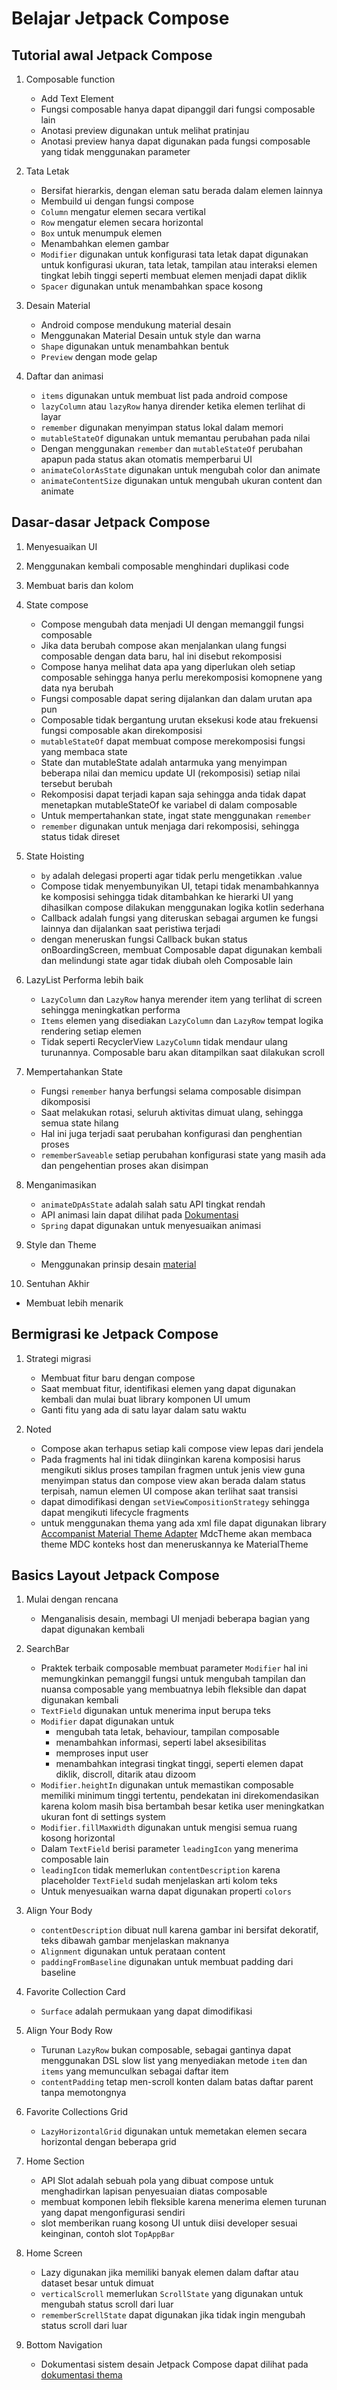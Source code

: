 # Belajar Jetpack Compose

## Tutorial awal Jetpack Compose

1. Composable function
    - Add Text Element
    - Fungsi composable hanya dapat dipanggil dari fungsi composable lain
    - Anotasi preview digunakan untuk melihat pratinjau 
    - Anotasi preview hanya dapat digunakan pada fungsi composable yang tidak menggunakan parameter

2. Tata Letak
   - Bersifat hierarkis, dengan eleman satu berada dalam elemen lainnya
   - Membuild ui dengan fungsi compose
   - `Column` mengatur elemen secara vertikal
   - `Row` mengatur elemen secara horizontal
   - `Box` untuk menumpuk elemen
   - Menambahkan elemen gambar
   - `Modifier` digunakan untuk konfigurasi tata letak dapat digunakan untuk konfigurasi ukuran, tata letak, tampilan atau interaksi elemen tingkat lebih tinggi seperti membuat elemen menjadi dapat diklik
   - `Spacer` digunakan untuk menambahkan space kosong

3. Desain Material
   - Android compose mendukung material desain
   - Menggunakan Material Desain untuk style dan warna
   - `Shape` digunakan untuk menambahkan bentuk
   - `Preview` dengan mode gelap

4. Daftar dan animasi
   - `items` digunakan untuk membuat list pada android compose
   - `lazyColumn` atau `lazyRow` hanya dirender ketika elemen terlihat di layar
   - `remember` digunakan menyimpan status lokal dalam memori 
   - `mutableStateOf` digunakan untuk memantau perubahan pada nilai
   - Dengan menggunakan `remember` dan `mutableStateOf` perubahan apapun pada status akan otomatis memperbarui UI
   - `animateColorAsState` digunakan untuk mengubah color dan animate
   - `animateContentSize` digunakan untuk mengubah ukuran content dan animate

## Dasar-dasar Jetpack Compose

1. Menyesuaikan UI   
2. Menggunakan kembali composable menghindari duplikasi code
3. Membuat baris dan kolom
4. State compose
   - Compose mengubah data menjadi UI dengan memanggil fungsi composable
   - Jika data berubah compose akan menjalankan ulang fungsi composable dengan data baru, hal ini disebut rekomposisi
   - Compose hanya melihat data apa yang diperlukan oleh setiap composable sehingga hanya perlu merekomposisi komopnene yang data nya berubah
   - Fungsi composable dapat sering dijalankan dan dalam urutan apa pun
   - Composable tidak bergantung urutan eksekusi kode atau frekuensi fungsi composable akan direkomposisi
   - `mutableStateOf` dapat membuat compose merekomposisi fungsi yang membaca state
   - State dan mutableState adalah antarmuka yang menyimpan beberapa nilai dan memicu update UI (rekomposisi) setiap nilai tersebut berubah
   - Rekomposisi dapat terjadi kapan saja sehingga anda tidak dapat menetapkan mutableStateOf ke variabel di dalam composable
   - Untuk mempertahankan state, ingat state menggunakan `remember`
   - `remember` digunakan untuk menjaga dari rekomposisi, sehingga status tidak direset

5. State Hoisting
   - `by` adalah delegasi properti agar tidak perlu mengetikkan .value
   - Compose tidak menyembunyikan UI, tetapi tidak menambahkannya ke komposisi sehingga tidak ditambahkan ke hierarki UI yang dihasilkan compose dilakukan menggunakan logika kotlin sederhana
   - Callback adalah fungsi yang diteruskan sebagai argumen ke fungsi lainnya dan dijalankan saat peristiwa terjadi
   - dengan meneruskan fungsi Callback bukan status onBoardingScreen, membuat Composable dapat digunakan kembali dan melindungi state agar tidak diubah oleh Composable lain

6. LazyList Performa lebih baik
   - `LazyColumn` dan `LazyRow` hanya merender item yang terlihat di screen sehingga meningkatkan performa
   - `Items` elemen yang disediakan `LazyColumn` dan `LazyRow` tempat logika rendering setiap elemen
   - Tidak seperti RecyclerView `LazyColumn` tidak mendaur ulang turunannya. Composable baru akan ditampilkan saat dilakukan scroll

7. Mempertahankan State
   - Fungsi `remember` hanya berfungsi selama composable disimpan dikomposisi
   - Saat melakukan rotasi, seluruh aktivitas dimuat ulang, sehingga semua state hilang
   - Hal ini juga terjadi saat perubahan konfigurasi dan penghentian proses
   - `rememberSaveable` setiap perubahan konfigurasi state yang masih ada dan pengehentian proses akan disimpan

8. Menganimasikan
   - `animateDpAsState` adalah salah satu API tingkat rendah
   - API animasi lain dapat dilihat pada [Dokumentasi](https://developer.android.com/jetpack/compose/animation?hl=id)
   - `Spring` dapat digunakan untuk menyesuaikan animasi

9. Style dan Theme
   - Menggunakan prinsip desain [material](https://m3.material.io/)

10. Sentuhan Akhir
   - Membuat lebih menarik

## Bermigrasi ke Jetpack Compose

1. Strategi migrasi
   - Membuat fitur baru dengan compose 
   - Saat membuat fitur, identifikasi elemen yang dapat digunakan kembali dan mulai buat library komponen UI umum
   - Ganti fitu yang ada di satu layar dalam satu waktu

2. Noted
   - Compose akan terhapus setiap kali compose view lepas dari jendela
   - Pada fragments hal ini tidak diinginkan karena komposisi harus mengikuti siklus proses tampilan fragmen untuk jenis view guna menyimpan status dan compose view akan berada dalam status terpisah, namun elemen UI compose akan terlihat saat transisi
   - dapat dimodifikasi dengan `setViewCompositionStrategy` sehingga dapat mengikuti lifecycle fragments
   - untuk menggunakan thema yang ada xml file dapat digunakan library [Accompanist Material Theme Adapter](https://github.com/google/accompanist/tree/main/themeadapter-material) MdcTheme akan membaca theme MDC konteks host dan meneruskannya ke MaterialTheme

## Basics Layout Jetpack Compose

1. Mulai dengan rencana
   - Menganalisis desain, membagi UI menjadi beberapa bagian yang dapat digunakan kembali
   
2. SearchBar
   - Praktek terbaik composable membuat parameter `Modifier` hal ini memungkinkan pemanggil fungsi untuk mengubah tampilan dan nuansa composable yang membuatnya lebih fleksible dan dapat digunakan kembali
   - `TextField` digunakan untuk menerima input berupa teks
   - `Modifier` dapat digunakan untuk 
      - mengubah tata letak, behaviour, tampilan composable
      - menambahkan informasi, seperti label aksesibilitas
      - memproses input user
      - menambahkan integrasi tingkat tinggi, seperti elemen dapat diklik, discroll, ditarik atau dizoom
   - `Modifier.heightIn` digunakan untuk memastikan composable memiliki minimum tinggi tertentu, pendekatan ini direkomendasikan karena kolom masih bisa bertambah besar ketika user meningkatkan ukuran font di settings system
   - `Modifier.fillMaxWidth` digunakan untuk mengisi semua ruang kosong horizontal
   - Dalam `TextField` berisi parameter `leadingIcon` yang menerima composable lain
   - `leadingIcon` tidak memerlukan `contentDescription` karena placeholder `TextField` sudah menjelaskan arti kolom teks
   - Untuk menyesuaikan warna dapat digunakan properti `colors`

3. Align Your Body
   - `contentDescription` dibuat null karena gambar ini bersifat dekoratif, teks dibawah gambar menjelaskan maknanya
   - `Alignment` digunakan untuk perataan content
   - `paddingFromBaseline` digunakan untuk membuat padding dari baseline

4. Favorite Collection Card
   - `Surface` adalah permukaan yang dapat dimodifikasi

5. Align Your Body Row
   - Turunan `LazyRow` bukan composable, sebagai gantinya dapat menggunakan DSL slow list yang menyediakan metode `item` dan `items` yang memunculkan sebagai daftar item
   - `contentPadding` tetap men-scroll konten dalam batas daftar parent tanpa memotongnya

6. Favorite Collections Grid
   - `LazyHorizontalGrid` digunakan untuk memetakan elemen secara horizontal dengan beberapa grid

7. Home Section
   - API Slot adalah sebuah pola yang dibuat compose untuk menghadirkan lapisan penyesuaian diatas composable 
   - membuat komponen lebih fleksible karena menerima elemen turunan yang dapat mengonfigurasi sendiri
   - slot memberikan ruang kosong UI untuk diisi developer sesuai keinginan, contoh slot `TopAppBar`

8. Home Screen
   - Lazy digunakan jika memiliki banyak elemen dalam daftar atau dataset besar untuk dimuat
   - `verticalScroll` memerlukan `ScrollState` yang digunakan untuk mengubah status scroll dari luar
   - `rememberScrellState` dapat digunakan jika tidak ingin mengubah status scroll dari luar

9. Bottom Navigation
   - Dokumentasi sistem desain Jetpack Compose dapat dilihat pada [dokumentasi thema](https://developer.android.com/jetpack/compose/themes?hl=id)